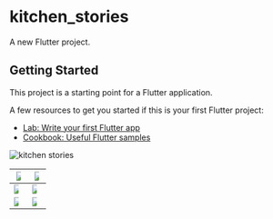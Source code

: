 # kitchen_stories

A new Flutter project.

## Getting Started

This project is a starting point for a Flutter application.

A few resources to get you started if this is your first Flutter project:

- [Lab: Write your first Flutter app](https://docs.flutter.dev/get-started/codelab)
- [Cookbook: Useful Flutter samples](https://docs.flutter.dev/cookbook)

![kitchen stories](https://user-images.githubusercontent.com/98693285/209969130-6682c001-8e5d-4e3e-b053-67b2a14c8ab5.jpg)

|<img src= "https://user-images.githubusercontent.com/98693285/222030750-53e05ce2-b218-4f86-8fc8-7b8b63ab67f3.png" style="max-width: 50%">| <img src = "https://user-images.githubusercontent.com/98693285/222030916-189cfa38-4638-4e62-b318-16b507f3899a.png" style="max-width: 50%">|
|--|--|
<img src = "https://user-images.githubusercontent.com/98693285/222030978-352d73e6-cb4e-445e-ac4b-bb6c92a3d466.png" style="max-width: 50%">| <img src = "https://user-images.githubusercontent.com/98693285/222031149-14c3696f-230c-4d6b-9811-a45ed01df19f.png" style="max-width: 50%"> 
<img src = "https://user-images.githubusercontent.com/98693285/222031443-dfc0aef7-90d6-4e51-9c96-4026f65253cb.png" style="max-width: 50%">| <img src = "https://user-images.githubusercontent.com/98693285/222031498-f768b539-170d-43e7-9bd4-473090bb4882.png" style="max-width: 50%">

